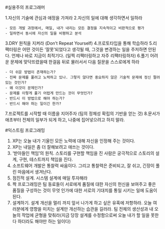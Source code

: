 #실용주의 프로그래머

1.자신의 기술에 관심과 애정을 가져라
2.자신의 일에 대해 생각하면서 일하라

	- 모든 개발 과정에서, 매일, 내가 내리는 모든 결정을 지속적이고 비판적으로 평가
	- 일하면서 동시에 자신의 일을 비평하고 분석 
	
3.DRY 원칙을 지켜라 (Don’t Repeat Yourself)
4.프로토타입을 통해 학습하라 
5.리팩터링은 어떤 것이든 ‘잘못’되었다고 생각될 때, 그것을 변경하는 일을 주저하면 안된다. 언제나 바로 지금이 최적기다. (일찍 리팩터링하고 자주 리팩터링하자) 
6.풀기 어려운 문제에 맞닥뜨렸을때 한걸음 뒤로 물러서서 다음 질문을 스스로에게 하라
 
	- 더 쉬운 방법이 존재하는가?
	- 진짜 문제를 풀려고 노력하고 있나. 그렇지 않다면 중요하지 않은 기술적 문제에 정신 팔려있는 것인가?
	- 왜 이것이 문제인가?
	- 문제를 이렇게 풀기 어렵게 만드는 것이 무엇인가?
	- 반드시 이 방법으로 해야 하는가?
	- 반드시 해야 하는 일이긴 한가? 
	
7.프로젝트를 시작할 때 이름을 지어주자 (팀의 정체성 확립의 기반을 얻는 것) 
8.문서가 애초부터 전체의 일부가 되게 하고, 나중에 집어넣으려고 하지 말라. 

#익스트림 프로그래밍 

1. XP는 오늘 내가 기울인 모든 노력에 대해 자신을 인정해 주는 것이다. 
2. XP는 내일은 좀 더 잘해보려고 애쓰는 것이다.
3. ‘받아들인 책임’의 원칙. 스토리를 구현할 책임을 진 사람은 궁극적으로 스토리의 설계, 구현, 테스트까지 책임을 진다. 
4. 소프트웨어 개발은 통찰력 싸움이다. 그리고 통찰력은 준비되고, 잘 쉬고, 긴장이 풀린 마음에서 생겨난다. 
5. 점진적 설계. 시스템 설계에 매일 투자해라 
6. 짝 프로그래밍은 팀 동료들이 서로에게 품질에 대한 자신의 헌신을 보여주고 좋은 품질을 구성하는 것이 무엇 인가에 대한 서로의 기대치를 통일 시키는 일에 도움이 된다. 
7. 설계하기.  설계 개선을 멀리 까지 앞서 나가게 하고 싶은 유혹에 저항하라. 오늘 여러분에게 영향을 미치는 설계만 개선하는 습관을 길러라. 팀 전체의 생산성과 내 오늘의 작업에 균형을 맞춰라(지금 당장 설계를 수정함으로써 오늘 내가 할 일을 못한다 하더라도 해야만 하는 일이다)  


